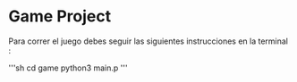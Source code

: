 # Game Project 

Para correr el juego debes seguir las siguientes instrucciones en la terminal :

'''sh
cd game
python3 main.p
'''